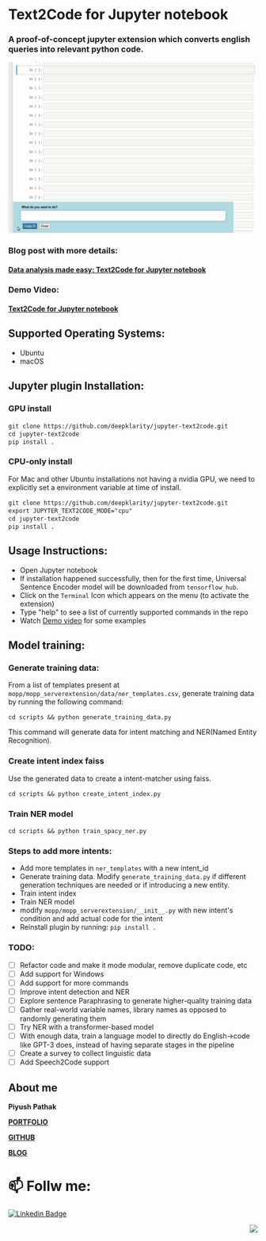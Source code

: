 # Text2Code for Jupyter notebook
### A proof-of-concept jupyter extension which converts english queries into relevant python code. 


![](mopp-demo.gif)

### Blog post with more details:
#### [Data analysis made easy: Text2Code for Jupyter notebook](https://towardsdatascience.com/data-analysis-made-easy-text2code-for-jupyter-notebook-5380e89bb493?source=friends_link&sk=2c46fff2c31f7fe59b667350e4596b18)

### Demo Video:
#### [Text2Code for Jupyter notebook](https://www.youtube.com/watch?v=3gZ7_9W-TJs)

## Supported Operating Systems:
- Ubuntu
- macOS

## Jupyter plugin Installation:
### GPU install
```
git clone https://github.com/deepklarity/jupyter-text2code.git
cd jupyter-text2code
pip install .
```

### CPU-only install
For Mac and other Ubuntu installations not having a nvidia GPU, we need to explicitly set a environment variable at time of install.
```
git clone https://github.com/deepklarity/jupyter-text2code.git
export JUPYTER_TEXT2CODE_MODE="cpu"
cd jupyter-text2code
pip install .
```

## Usage Instructions:

- Open Jupyter notebook
- If installation happened successfully, then for the first time, Universal Sentence Encoder model will be downloaded from `tensorflow_hub`.
- Click on the `Terminal` Icon which appears on the menu (to activate the extension)
- Type "help" to see a list of currently supported commands in the repo
- Watch [Demo video](https://www.youtube.com/watch?v=3gZ7_9W-TJs) for some examples

## Model training:

### Generate training data:
From a list of templates present at `mopp/mopp_serverextension/data/ner_templates.csv`, generate training data by running the following command:
```
cd scripts && python generate_training_data.py
```
This command will generate data for intent matching and NER(Named Entity Recognition).

### Create intent index faiss
Use the generated data to create a intent-matcher using faiss.

```
cd scripts && python create_intent_index.py
```

### Train NER model
```
cd scripts && python train_spacy_ner.py
```

### Steps to add more intents:
- Add more templates in `ner_templates` with a new intent_id
- Generate training data. Modify `generate_training_data.py` if different generation techniques are needed or if introducing a new entity.
- Train intent index
- Train NER model
- modify `mopp/mopp_serverextension/__init__.py` with new intent's condition and add actual code for the intent
- Reinstall plugin by running: `pip install .`

### TODO:

- [ ] Refactor code and make it mode modular, remove duplicate code, etc
- [ ] Add support for Windows
- [ ] Add support for more commands
- [ ] Improve intent detection and NER
- [ ] Explore sentence Paraphrasing to generate higher-quality training data
- [ ] Gather real-world variable names, library names as opposed to randomly generating them
- [ ] Try NER with a transformer-based model
- [ ] With enough data, train a language model to directly do English->code like GPT-3 does, instead of having separate stages in the pipeline
- [ ] Create a survey to collect linguistic data
- [ ] Add Speech2Code support

## About me

**Piyush Pathak**

[**PORTFOLIO**](https://anirudhrapathak3.wixsite.com/piyush)

[**GITHUB**](https://github.com/piyushpathak03)

[**BLOG**](https://medium.com/@piyushpathak03)


# 📫 Follw me: 

[![Linkedin Badge](https://img.shields.io/badge/-PiyushPathak-blue?style=flat-square&logo=Linkedin&logoColor=white&link=https://www.linkedin.com/in/piyushpathak03/)](https://www.linkedin.com/in/piyushpathak03/)

<p  align="right"><img height="100" src = "https://media.giphy.com/media/l3URDstnIjBNY7rwLB/giphy.gif"></p>
